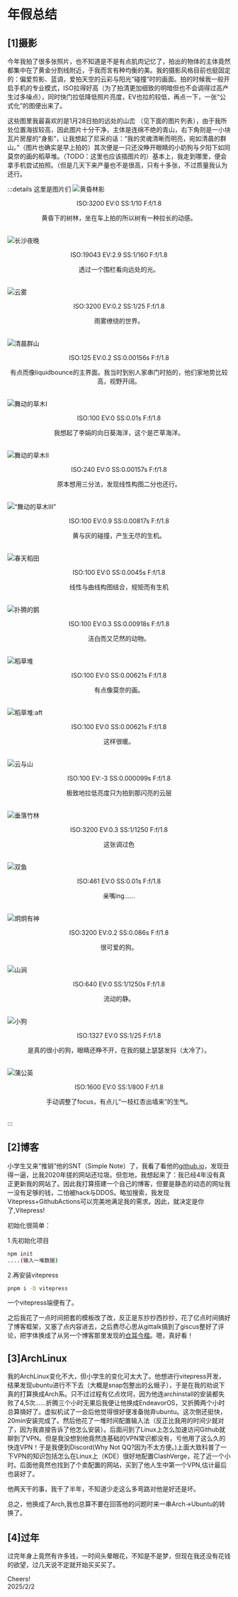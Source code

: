 # 年假总结
## <span class='hl'>[1]摄影</span>
<p class='ins'>今年我拍了很多张照片，也不知道是不是有点肌肉记忆了，拍出的物体的主体竟然都集中在了黄金分割线附近，于我而言有种均衡的美。我的摄影风格目前也挺固定的：偏爱剪影、蓝调，爱拍天空的云彩与阳光“碰撞”时的画面。拍的时候我一般开启手机的专业模式，ISO拉得好高（为了拍清更加细致的明暗但也不会调得过高产生过多噪点），同时快门拉低降低照片亮度，EV也拉的较低，再点一下，一张“公式化”的图便出来了。</p>
<p class='ins'>这些图里我最喜欢的是1月28日拍的远处的山峦 <span class='ps'>（见下面的图片列表）</span>，由于我所处位置海拔较高，因此图片十分干净，主体是连绵不绝的青山，右下角则是一小块瓦片房屋的“身影”，让我想起了尼采的话：“<span class='hl' >我的灵魂清晰而明亮，宛如清晨的群山。</span>”（图片也确实是早上拍的）其次便是一只还没睁开眼睛的小奶狗与夕阳下如同莫奈的画的稻草堆。<span class='ps'>（TODO：这里也应该插图片的）</span>基本上，我走到哪里，便会拿手机尝试拍照。（但是几天下来产量也不是很高，只有十多张，不过质量我认为还行。</p>

:::details 这里是图片们
<img content='/imgs/lunar_new_year/data1.jpg' title="黄昏林影" />
<p align='center' class='hl' >ISO:3200 EV:0 SS:1/10 F:f/1.8</p>
<p align='center' class='ps'>黄昏下的树林，坐在车上拍的所以树有一种拉长的动感。</p>
<br>

<img content='/imgs/lunar_new_year/data2.jpg' title="长沙夜晚" />
<p align='center' class='hl' >ISO:<span title='估计出问题了'>19043</span> EV:2.9 SS:1/160 F:f/1.8</p>
<p align='center' class='ps'>透过一个围栏看向远处的光。</p>
<br>

<img content='/imgs/lunar_new_year/data3.jpg' title="云雾" />
<p align='center' class='hl' >ISO:3200 EV:0.2 SS:1/25 F:f/1.8</p>
<p align='center' class='ps'>雨雾缭绕的世界。</p>
<br>

<img content='/imgs/lunar_new_year/data4.jpg' title="清晨群山" />
<p align='center' class='hl' >ISO:125 EV:0.2 SS:0.00156s F:f/1.8</p>
<p align='center' class='ps'>有点而像liquidbounce的主界面。我当时到别人家串门时拍的，他们家地势比较高，视野开阔。</p>
<br>

<img content='/imgs/lunar_new_year/data5.jpg' title="舞动的草木I" />
<p align='center' class='hl' >ISO:100 EV:0 SS:0.01s F:f/1.8</p>
<p align='center' class='ps'>我想起了李娟的向日葵海洋，这个是芒草海洋。</p>
<br>

<img content='/imgs/lunar_new_year/data7.jpg' title="舞动的草木II" />
<p align='center' class='hl' >ISO:240 EV:0 SS:0.00157s F:f/1.8</p>
<p align='center' class='ps'>原本想用三分法，发现线性构图二分也还行。</p>
<br>

<img content='/imgs/lunar_new_year/data6.jpg' title=“舞动的草木III” />
<p align='center' class='hl' >ISO:100 EV:0.9 SS:0.00817s F:f/1.8</p>
<p align='center' class='ps'>黄与灰的碰撞，产生无尽的生机。</p>
<br>

<img content='/imgs/lunar_new_year/data8.jpg' title="春天稻田" />
<p align='center' class='hl' >ISO:100 EV:0 SS:0.0045s F:f/1.8</p>
<p align='center' class='ps'>线性与曲线构图结合，规矩而有生机</p>
<br>


<img content='/imgs/lunar_new_year/data9.jpg' title="扑腾的鹅" />
<p align='center' class='hl' >ISO:100 EV:0.3 SS:0.00918s F:f/1.8</p>
<p align='center' class='ps'>洁白而又茫然的动物。</p>
<br>

<img content='/imgs/lunar_new_year/data10.jpg' title="稻草堆" />
<p align='center' class='hl' >ISO:100 EV:0 SS:0.00621s F:f/1.8</p>
<p align='center' class='ps'>有点像莫奈的画。</p>
<br>

<img content='/imgs/lunar_new_year/data11.jpg' title="稻草堆:aft" />
<p align='center' class='hl' >ISO:100 EV:0 SS:0.00621s F:f/1.8</p>
<p align='center' class='ps'>这样很暖。</p>
<br>

<img content='/imgs/lunar_new_year/data12.jpg' title="云与山" />
<p align='center' class='hl' >ISO:100 EV:-3 SS:0.000099s F:f/1.8</p>
<p align='center' class='ps'>极致地拉低亮度只为拍到那闪亮的云层</p>
<br>

<img content='/imgs/lunar_new_year/data13.jpg' title="垂落竹林" />
<p align='center' class='hl' >ISO:3200 EV:0.3 SS:1/1250 F:f/1.8</p>
<p align='center' class='ps'>这张调过色</p>
<br>

<img content='/imgs/lunar_new_year/data14.jpg' title="双鱼" />
<p align='center' class='hl' >ISO:461 EV:0 SS:0.01s F:f/1.8</p>
<p align='center' class='ps'>亲嘴ing......</p>
<br>

<img content='/imgs/lunar_new_year/data15.jpg' title="炯炯有神" />
<p align='center' class='hl' >ISO:3200 EV:0.2 SS:0.086s F:f/1.8</p>
<p align='center' class='ps'>很可爱的狗。</p>
<br>

<img content='/imgs/lunar_new_year/data16.jpg' title="山涧" />
<p align='center' class='hl' >ISO:640 EV:0 SS:1/1250s F:f/1.8</p>
<p align='center' class='ps'>流动的静。</p>
<br>

<img content='/imgs/lunar_new_year/data17.jpg' title="小狗" />
<p align='center' class='hl' >ISO:1327 EV:0 SS:1/25 F:f/1.8</p>
<p align='center' class='ps'>是真的很小的狗，眼睛还睁不开，在我的腿上瑟瑟发抖（太冷了）。</p>
<br>

<img content='/imgs/lunar_new_year/data18.jpg' title="蒲公英" />
<p align='center' class='hl' >ISO:1600 EV:0 SS:1/800 F:f/1.8</p>
<p align='center' class='ps'>手动调整了focus，有点儿“一枝红杏出墙来”的生气。</p>
<br>
:::

## <span class='hl'>[2]博客</span>
<p class='ins'>小学生又来“推销”他的SNT（Simple Note）了，我看了看他的<a target='_blank' href='https://euuen.github.io'>github.io</a>，发现丑得一逼，比我2020年搓的网站还垃圾。但忽地，我想起来了：我已经4年没有真正更新我的网站了。因此我打算搭建一个自己的博客，但要是静态的<span class='ps'>动态的网址我一没有足够的钱，二怕被hack与DDOS</span>。略加搜索，我发现Vitepress+GithubActions可以完美地满足我的需求。因此，就决定是你了,Vitepress!</p>
<p class='ins'>初始化很简单：</p>
1.先初始化项目

```bash
npm init
....(输入一堆数据)
```
2.再安装vitepress

```bash
pnpm i -D vitepress
```

一个vitepress端便有了。
<p class='ins'>之后我花了一点时间把套的模板改了改，反正是东抄抄西抄抄，花了亿点时间搞好了博客框架，又塞了点内容进去，之后费尽心思从gittalk搞到了giscus整好了评论，把字体换成了从另一个博客那里发现的<a target='_blank' href='https://www.tsanger.cn/product/7'>仓耳今楷</a>。嗯，真好看！</p>

## <span class='hl'>[3]ArchLinux</span>
<p class='ins'>我的ArchLinux变化不大，但小学生的变化可太大了。他想进行vitepress开发，结果发现ubuntu进行不下去（大概是snap包整出的幺蛾子），于是在我的劝说下真的打算换成Arch系。只不过过程有亿点坎坷，因为他连archinstall的安装都失败了4,5次......折腾三个小时无果后我便让他换成EndeavorOS，又折腾两个小时总算搞好了。虚拟机试了一会后他觉得很好便准备抛弃ubuntu。这次倒还挺快，20min安装完成了。然后他花了一堆时间配置输入法（反正比我用的时间少就对了，因为我直接告诉了他怎么安装）。后面问到了Linux上怎么加速访问Github就聊到了VPN。但是我没想到他竟然连基础的VPN常识都没有，亏他用了这么久的快连VPN！于是我便到Discord<span class='ps'>(Why Not QQ?因为不太方便。)</span>上面大致科普了一下VPN的知识包括怎么在Linux上（KDE）很好地配置ClashVerge，花了近一个小时。后面他竟然也找到了个卖配置的网站，买到了他人生中第一个VPN,估计最后也装好了。</p>
<p class='ins'>他两天干的事，我干了半年，不知道少走这么多弯路对他是好还是坏。</p>
<p class='ins'>总之，他换成了Arch,我也总算不要在回答他的问题时来一串Arch->Ubuntu的转换了。</p>

## <span class='hl'>[4]过年</span>
<p class='ins'>过完年身上竟然有许多钱，一时间头晕眼花，不知是不是梦，但现在我还没有花钱的欲望，过几天说不定就开始买买买了。</p>

<p class='leave'>Cheers!<br>2025/2/2</p>

